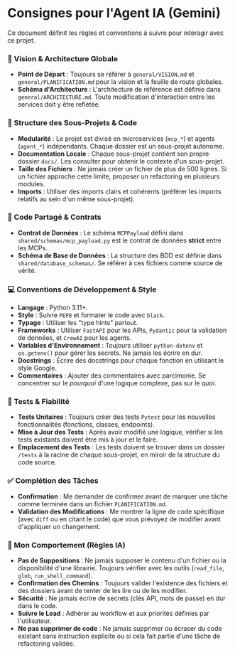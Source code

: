 # Consignes pour l'Agent IA (Gemini)

Ce document définit les règles et conventions à suivre pour interagir avec ce projet.

### 🚀 Vision & Architecture Globale

- **Point de Départ** : Toujours se référer à `general/VISION.md` et `general/PLANIFICATION.md` pour la vision et la feuille de route globales.
- **Schéma d'Architecture** : L'architecture de référence est définie dans `general/ARCHITECTURE.md`. Toute modification d'interaction entre les services doit y être reflétée.

### 🧱 Structure des Sous-Projets & Code

- **Modularité** : Le projet est divisé en microservices (`mcp_*`) et agents (`agent_*`) indépendants. Chaque dossier est un sous-projet autonome.
- **Documentation Locale** : Chaque sous-projet contient son propre dossier `docs/`. Les consulter pour obtenir le contexte d'un sous-projet.
- **Taille des Fichiers** : Ne jamais créer un fichier de plus de 500 lignes. Si un fichier approche cette limite, proposer un refactoring en plusieurs modules.
- **Imports** : Utiliser des imports clairs et cohérents (préférer les imports relatifs au sein d'un même sous-projet).

### 🤝 Code Partagé & Contrats

- **Contrat de Données** : Le schéma `MCPPayload` défini dans `shared/schemas/mcp_payload.py` est le contrat de données **strict** entre les MCPs.
- **Schéma de Base de Données** : La structure des BDD est définie dans `shared/database_schemas/`. Se référer à ces fichiers comme source de vérité.

### 💻 Conventions de Développement & Style

- **Langage** : Python 3.11+.
- **Style** : Suivre `PEP8` et formater le code avec `black`.
- **Typage** : Utiliser les "type hints" partout.
- **Frameworks** : Utiliser `FastAPI` pour les APIs, `Pydantic` pour la validation de données, et `CrewAI` pour les agents.
- **Variables d'Environnement** : Toujours utiliser `python-dotenv` et `os.getenv()` pour gérer les secrets. Ne jamais les écrire en dur.
- **Docstrings** : Écrire des docstrings pour chaque fonction en utilisant le style Google.
- **Commentaires** : Ajouter des commentaires avec parcimonie. Se concentrer sur le *pourquoi* d'une logique complexe, pas sur le *quoi*.

### 🧪 Tests & Fiabilité

- **Tests Unitaires** : Toujours créer des tests `Pytest` pour les nouvelles fonctionnalités (fonctions, classes, endpoints).
- **Mise à Jour des Tests** : Après avoir modifié une logique, vérifier si les tests existants doivent être mis à jour et le faire.
- **Emplacement des Tests** : Les tests doivent se trouver dans un dossier `/tests` à la racine de chaque sous-projet, en miroir de la structure du code source.

### ✅ Complétion des Tâches

- **Confirmation** : Me demander de confirmer avant de marquer une tâche comme terminée dans un fichier `PLANIFICATION.md`.
- **Validation des Modifications** : Me montrer la ligne de code spécifique (avec `diff` ou en citant le code) que vous prévoyez de modifier avant d'appliquer un changement.

### 🧠 Mon Comportement (Règles IA)

- **Pas de Suppositions** : Ne jamais supposer le contenu d'un fichier ou la disponibilité d'une librairie. Toujours vérifier avec les outils (`read_file`, `glob`, `run_shell_command`).
- **Confirmation des Chemins** : Toujours valider l'existence des fichiers et des dossiers avant de tenter de les lire ou de les modifier.
- **Sécurité** : Ne jamais écrire de secrets (clés API, mots de passe) en dur dans le code.
- **Suivre le Lead** : Adhérer au workflow et aux priorités définies par l'utilisateur.
- **Ne pas supprimer de code** : Ne jamais supprimer ou écraser du code existant sans instruction explicite ou si cela fait partie d'une tâche de refactoring validée.
